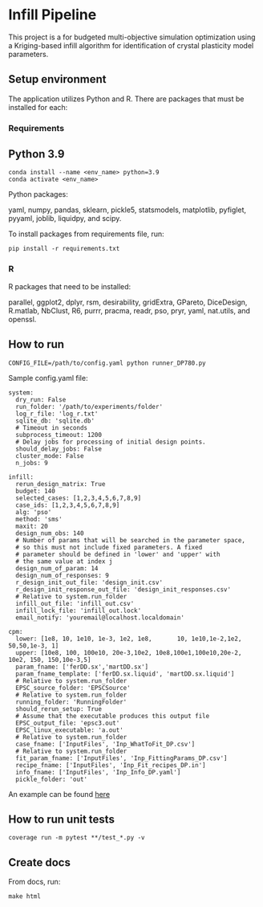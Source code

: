 
# Infill Pipeline

This project is a for budgeted multi-objective simulation optimization using a Kriging-based infill algorithm for identification of
crystal plasticity model parameters.


## Setup environment

The application utilizes Python and R. There are packages that must be installed for each:

### Requirements
## Python 3.9
```
conda install --name <env_name> python=3.9
conda activate <env_name>
```

Python packages:

yaml, numpy, pandas, sklearn, pickle5, statsmodels, matplotlib, pyfiglet, pyyaml, joblib, liquidpy, and scipy.

To install packages from requirements file, run:
```
pip install -r requirements.txt
```

### R

R packages that need to be installed:

parallel, ggplot2, dplyr, rsm, desirability, gridExtra, GPareto, DiceDesign, R.matlab, NbClust, R6, purrr, pracma,
readr, pso, pryr, yaml, nat.utils, and openssl.

## How to run

```
CONFIG_FILE=/path/to/config.yaml python runner_DP780.py
```

Sample config.yaml file:
```
system:
  dry_run: False
  run_folder: '/path/to/experiments/folder'
  log_r_file: 'log_r.txt'
  sqlite_db: 'sqlite.db'
  # Timeout in seconds
  subprocess_timeout: 1200
  # Delay jobs for processing of initial design points.
  should_delay_jobs: False
  cluster_mode: False
  n_jobs: 9

infill:
  rerun_design_matrix: True
  budget: 140
  selected_cases: [1,2,3,4,5,6,7,8,9]
  case_ids: [1,2,3,4,5,6,7,8,9]
  alg: 'pso'
  method: 'sms'
  maxit: 20
  design_num_obs: 140
  # Number of params that will be searched in the parameter space,
  # so this must not include fixed parameters. A fixed
  # parameter should be defined in 'lower' and 'upper' with
  # the same value at index j
  design_num_of_param: 14
  design_num_of_responses: 9
  r_design_init_out_file: 'design_init.csv'
  r_design_init_response_out_file: 'design_init_responses.csv'
  # Relative to system.run_folder
  infill_out_file: 'infill_out.csv'
  infill_lock_file: 'infill_out.lock'
  email_notify: 'youremail@localhost.localdomain'

cpm:
  lower: [1e8, 10, 1e10, 1e-3, 1e2, 1e8,       10, 1e10,1e-2,1e2, 50,50,1e-3, 1]
  upper: [10e8, 100, 100e10, 20e-3,10e2, 10e8,100e1,100e10,20e-2, 10e2, 150, 150,10e-3,5]
  param_fname: ['ferDD.sx','martDD.sx']
  param_fname_template: ['ferDD.sx.liquid', 'martDD.sx.liquid']
  # Relative to system.run_folder
  EPSC_source_folder: 'EPSCSource'
  # Relative to system.run_folder
  running_folder: 'RunningFolder'
  should_rerun_setup: True
  # Assume that the executable produces this output file
  EPSC_output_file: 'epsc3.out'
  EPSC_linux_executable: 'a.out'
  # Relative to system.run_folder
  case_fname: ['InputFiles', 'Inp_WhatToFit_DP.csv']
  # Relative to system.run_folder
  fit_param_fname: ['InputFiles', 'Inp_FittingParams_DP.csv']
  recipe_fname: ['InputFiles', 'Inp_Fit_recipes_DP.in']
  info_fname: ['InputFiles', 'Inp_Info_DP.yaml']
  pickle_folder: 'out'
```
An example can be found [here](https://universitysystemnh-my.sharepoint.com/:u:/g/personal/kv1033_usnh_edu/Edm_J9RclD9MrzEz0WI8mbwBIH_2S1yPRWPsa1xHXiq6_Q?e=xyyxNu) 
## How to run unit tests
```
coverage run -m pytest **/test_*.py -v
```

## Create docs

From docs, run:
```
make html
```



